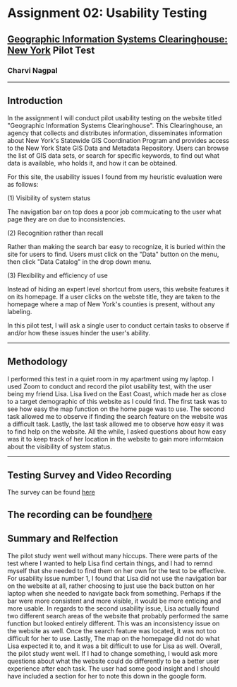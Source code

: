 # Assignment 02: Usability Testing
## [Geographic Information Systems Clearinghouse: New York](http://gis.ny.gov/) Pilot Test
### Charvi Nagpal

---
## Introduction

In the assignment I will conduct pilot usability testing on the website titled "Geographic Information Systems Clearinghouse". This Clearinghouse, an agency that collects and distributes information, disseminates information about New York's Statewide GIS Coordination Program and provides access to the New York State GIS Data and Metadata Repository. Users can browse the list of GIS data sets, or search for specific keywords, to find out what data is available, who holds it, and how it can be obtained.

For this site, the usability issues I found from my heuristic evaluation were as follows:

(1) Visibility of system status

The navigation bar on top does a poor job commuicating to the user what page they are on due to inconsistencies.

(2) Recognition rather than recall

Rather than making the search bar easy to recognize, it is buried within the site for users to find. Users must click on the "Data" button on the menu, then click "Data Catalog" in the drop down menu.

(3) Flexibility and efficiency of use

Instead of hiding an expert level shortcut from users, this website features it on its homepage. If a user clicks on the webste title, they are taken to the homepage where a map of New York's counties is present, without any labeling.

In this pilot test, I will ask a single user to conduct certain tasks to observe if and/or how these issues hinder the user's ability. 

---

## Methodology
I performed this test in a quiet room in my apartment using my laptop. I used Zoom to conduct and record the pilot usability test, with the user being my friend Lisa. Lisa lived on the East Coast, which made her as close to a target demographic of this website as I could find. The first task was to see how easy the map function on the home page was to use. The second task allowed me to observe if finding the search feature on the website was a difficult task. Lastly, the last task allowed me to observe how easy it was to find help on the website. All the while, I asked questions about how easy was it to keep track of her location in the website to gain more informtaion about the visibility of system status. 

---

## Testing Survey and Video Recording

The survey can be found [here](https://forms.gle/jgYNEWzsyBB5hRKf9)

The recording can be found[here](https://drive.google.com/file/d/1AOqESirCRv9Rp_6iHfVtrEgqiJoZZIL8/view?usp=sharing)
---

## Summary and Relfection
The pilot study went well without many hiccups. There were parts of the test where I wanted to help Lisa find certain things, and I had to remnd myself that she needed to find them on her own for the test to be effective. For usability issue number 1, I found that Lisa did not use the navigation bar on the website at all, rather choosing to just use the back button on her laptop when she needed to navigate back from something. Perhaps if the bar were more consistent and more visible, it would be more enticing and more usable. In regards to the second usability issue, Lisa actually found two different search areas of the website that probably performed the same function but looked entirely different. This was an inconsistency issue on the website as well. Once the search feature was located, it was not too difficult for her to use. Lastly, The map on the homepage did not do what Lisa expected it to, and it was a bit difficult to use for Lisa as well. Overall, the pilot study went well. If I had to change something, I would ask more questions about what the website could do differently to be a better user experience after each task. The user had some good insight and I should have included a section for her to note this down in the google form.
